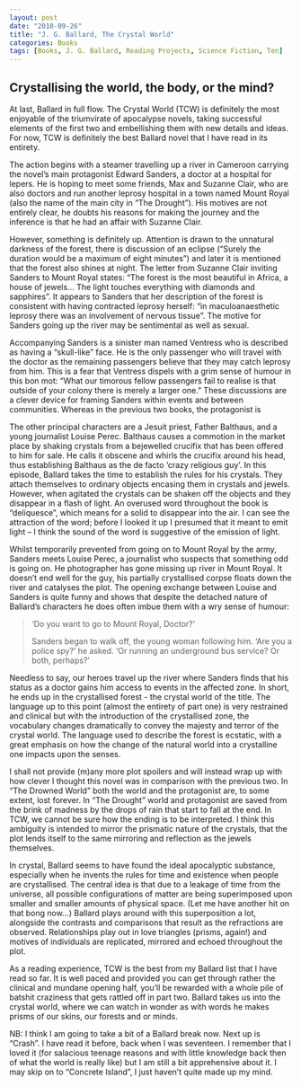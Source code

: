 ```yaml
---
layout: post
date: "2010-09-26"
title: "J. G. Ballard, The Crystal World"
categories: Books
tags: [Books, J. G. Ballard, Reading Projects, Science Fiction, Ten]
---
```


## Crystallising the world, the body, or the mind?

At last, Ballard in full flow. The Crystal World (TCW) is definitely the most enjoyable of the triumvirate of apocalypse novels, taking successful elements of the first two and embellishing them with new details and ideas. For now, TCW is definitely the best Ballard novel that I have read in its entirety.

The action begins with a steamer travelling up a river in Cameroon carrying the novel’s main protagonist Edward Sanders, a doctor at a hospital for lepers. He is hoping to meet some friends, Max and Suzanne Clair, who are also doctors and run another leprosy hospital in a town named Mount Royal (also the name of the main city in “The Drought”). His motives are not entirely clear, he doubts his reasons for making the journey and the inference is that he had an affair with Suzanne Clair.

However, something is definitely up. Attention is drawn to the unnatural darkness of the forest, there is discussion of an eclipse (“Surely the duration would be a maximum of eight minutes”) and later it is mentioned that the forest also shines at night. The letter from Suzanne Clair inviting Sanders to Mount Royal states: “The forest is the most beautiful in Africa, a house of jewels… The light touches everything with diamonds and sapphires”. It appears to Sanders that her description of the forest is consistent with having contracted leprosy herself: “in maculoanaesthetic leprosy there was an involvement of nervous tissue”. The motive for Sanders going up the river may be sentimental as well as sexual.

Accompanying Sanders is a sinister man named Ventress who is described as having a “skull-like” face. He is the only passenger who will travel with the doctor as the remaining passengers believe that they may catch leprosy from him. This is a fear that Ventress dispels with a grim sense of humour in this bon mot: “What our timorous fellow passengers fail to realise is that outside of your colony there is merely a larger one.” These discussions are a clever device for framing Sanders within events and between communities. Whereas in the previous two books, the protagonist is

The other principal characters are a Jesuit priest, Father Balthaus, and a young journalist Louise Perec. Balthaus causes a commotion in the market place by shaking  crystals from a bejewelled crucifix that has been offered to him for sale. He calls it obscene and whirls the crucifix around his head, thus establishing Balthaus as the de facto ‘crazy religious guy’. In this episode, Ballard takes the time to establish the rules for his crystals. They attach themselves to ordinary objects encasing them in crystals and jewels. However, when agitated the crystals can be shaken off the objects and they disappear in a flash of light. An overused word throughout the book is “deliquesce”, which means for a solid to disappear into the air. I can see the attraction of the word; before I looked it up I presumed that it meant to emit light – I think the sound of the word is suggestive of the emission of light.

Whilst temporarily prevented from going on to Mount Royal by the army, Sanders meets Louise Perec, a journalist who suspects that something odd is going on. He photographer has gone missing up river in Mount Royal. It doesn’t end well for the guy, his partially crystallised corpse floats down the river and catalyses the plot. The opening exchange between Louise and Sanders is quite funny and shows that despite the detached nature of Ballard’s characters he does often imbue them with a wry sense of humour:

> ‘Do you want to go to Mount Royal, Doctor?’
>
> Sanders began to walk off, the young woman following him. ‘Are you a police spy?’ he asked. ‘Or running an underground bus service? Or both, perhaps?’

Needless to say, our heroes travel up the river where Sanders finds that his status as a doctor gains him access to events in the affected zone. In short, he ends up in the crystallised forest - the crystal world of the title. The language up to this point (almost the entirety of part one) is very restrained and clinical but with the introduction of the crystallised zone, the vocabulary changes dramatically to convey the majesty and terror of the crystal world. The language used to describe the forest is ecstatic, with a great emphasis on how the change of the natural world into a crystalline one impacts upon the senses.

I shall not provide (m)any more plot spoilers and will instead wrap up with how clever I thought this novel was in comparison with the previous two. In “The Drowned World” both the world and the protagonist are, to some extent, lost forever. In “The Drought” world and protagonist are saved from the brink of madness by the drops of rain that start to fall at the end. In TCW, we cannot be sure how the ending is to be interpreted. I think this ambiguity is intended to mirror the prismatic nature of the crystals, that the plot lends itself to the same mirroring and reflection as the jewels themselves.

In crystal, Ballard seems to have found the ideal apocalyptic substance, especially when he invents the rules for time and existence when people are crystallised. The central idea is that due to a leakage of time from the universe, all possible configurations of matter are being superimposed upon smaller and smaller amounts of physical space. (Let me have another hit on that bong now…) Ballard plays around with this superposition a lot, alongside the contrasts and comparisons that result as the refractions are observed. Relationships play out in love triangles (prisms, again!) and motives of individuals are replicated, mirrored and echoed throughout the plot.

As a reading experience, TCW is the best from my Ballard list that I have read so far. It is well paced and provided you can get through rather the clinical and mundane opening half, you’ll be rewarded with a whole pile of batshit craziness that gets rattled off in part two. Ballard takes us into the crystal world, where we can watch in wonder as with words he makes prisms of our skins, our forests and or minds.

NB: I think I am going to take a bit of a Ballard break now. Next up is “Crash”. I have read it before, back when I was seventeen. I remember that I loved it (for salacious teenage reasons and with little knowledge back then of what the world is really like) but I am still a bit apprehensive about it. I may skip on to “Concrete Island”, I just haven’t quite made up my mind.